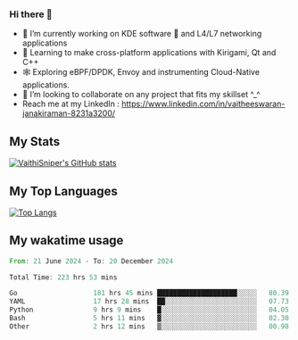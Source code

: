 ### Hi there 👋

- 🔭 I’m currently working on KDE software 💓 and L4/L7 networking applications 
- 📖 Learning to make cross-platform applications with Kirigami, Qt and C++
- 🕸️ Exploring eBPF/DPDK, Envoy and instrumenting Cloud-Native applications. 
- 👯 I’m looking to collaborate on any project that fits my skillset ^_^
- Reach me at my LinkedIn : https://www.linkedin.com/in/vaitheeswaran-janakiraman-8231a3200/

## My Stats
[![VaithiSniper's GitHub stats](https://github-readme-stats.vercel.app/api?username=VaithiSniper&hide=stars&theme=radical)](https://github.com/anuraghazra/github-readme-stats)

## My Top Languages

[![Top Langs](https://github-readme-stats.vercel.app/api/top-langs/?username=VaithiSniper&layout=compact)](https://github.com/anuraghazra/github-readme-stats)

## My wakatime usage

<!--START_SECTION:waka-->

```rust
From: 21 June 2024 - To: 20 December 2024

Total Time: 223 hrs 53 mins

Go                   181 hrs 45 mins ████████████████████░░░░░   80.39 %
YAML                 17 hrs 28 mins  ██░░░░░░░░░░░░░░░░░░░░░░░   07.73 %
Python               9 hrs 9 mins    █░░░░░░░░░░░░░░░░░░░░░░░░   04.05 %
Bash                 5 hrs 11 mins   ▓░░░░░░░░░░░░░░░░░░░░░░░░   02.30 %
Other                2 hrs 12 mins   ▒░░░░░░░░░░░░░░░░░░░░░░░░   00.98 %
```

<!--END_SECTION:waka-->
